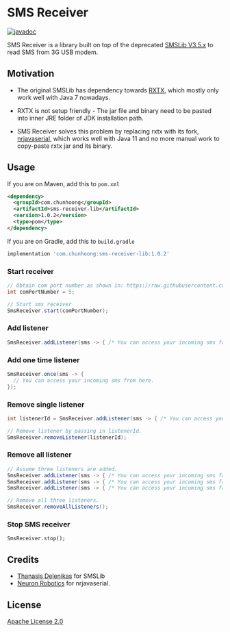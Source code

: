 # SMS Receiver
[![javadoc](https://javadoc.io/badge2/com.chunhoong/sms-receiver-lib/javadoc.svg)](https://javadoc.io/doc/com.chunhoong/sms-receiver-lib)

SMS Receiver is a library built on top of the deprecated [SMSLib V3.5.x](https://github.com/tdelenikas/smslib-v3) to read SMS from 3G USB modem.

## Motivation
- The original SMSLib has dependency towards [RXTX](https://github.com/rxtx/rxtx), which mostly only work well with Java 7 nowadays.

- RXTX is not setup friendly - The jar file and binary need to be pasted into inner JRE folder of JDK installation path.

- SMS Receiver solves this problem by replacing rxtx with its fork, [nrjavaserial](https://github.com/NeuronRobotics/nrjavaserial), which works well with Java 11 and no more manual work to copy-paste rxtx jar and its binary. 

## Usage
If you are on Maven, add this to `pom.xml`
```xml
<dependency>
  <groupId>com.chunhoong</groupId>
  <artifactId>sms-receiver-lib</artifactId>
  <version>1.0.2</version>
  <type>pom</type>
</dependency>
```

If you are on Gradle, add this to `build.gradle`
```groovy
implementation 'com.chunhoong:sms-receiver-lib:1.0.2'
```

### Start receiver
```java
// Obtain com port number as shown in: https://raw.githubusercontent.com/chunhoong/sms-receiver/master/doc/screenshot.png
int comPortNumber = 5;

// Start sms receiver
SmsReceiver.start(comPortNumber);
```


### Add listener
```java
SmsReceiver.addListener(sms -> { /* You can access your incoming sms from here. */ });      
```

### Add one time listener
```java
SmsReceiver.once(sms -> { 
  // You can access your incoming sms from here.
});
```

### Remove single listener
```java
int listenerId = SmsReceiver.addListener(sms -> { /* You can access your incoming sms from here. */ });

// Remove listener by passing in listenerId.
SmsReceiver.removeListener(listenerId);
```

### Remove all listener
```java
// Assume three listeners are added.
SmsReceiver.addListener(sms -> { /* You can access your incoming sms from here. */ });
SmsReceiver.addListener(sms -> { /* You can access your incoming sms from here as well. */ });
SmsReceiver.addListener(sms -> { /* You can access your incoming sms from here too. */ });

// Remove all three listeners.
SmsReceiver.removeAllListeners();
```

### Stop SMS receiver
```
SmsReceiver.stop();
```

## Credits
- [Thanasis Delenikas](https://github.com/tdelenikas) for SMSLib
- [Neuron Robotics](https://github.com/NeuronRobotics) for nrjavaserial.

## License
[Apache License 2.0](https://choosealicense.com/licenses/apache-2.0/)

